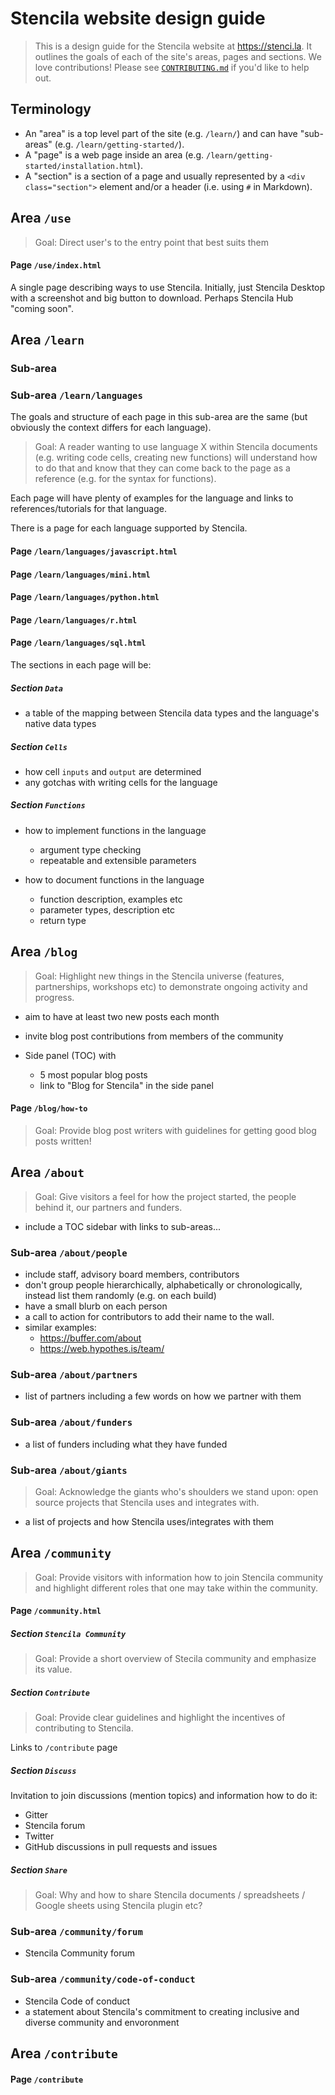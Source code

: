 # Stencila website design guide

> This is a design guide for the Stencila website at https://stenci.la.
It outlines the goals of each of the site's areas, pages and sections.
We love contributions! Please see [`CONTRIBUTING.md`](CONTRIBUTING.md) if you'd
like to help out.



## Terminology

- An "area" is a top level part of the site (e.g. `/learn/`) and can have "sub-areas" (e.g. `/learn/getting-started/`).
- A "page" is a web page inside an area (e.g. `/learn/getting-started/installation.html`).
- A "section" is a section of a page and usually represented by a `<div class="section">` element and/or a header (i.e. using `#` in Markdown).



## Area `/use`

> Goal: Direct user's to the entry point that best suits them

#### Page `/use/index.html`

A single page describing ways to use Stencila. Initially, just Stencila Desktop with a screenshot and big button to download. Perhaps Stencila Hub "coming soon".



## Area `/learn`

### Sub-area 

### Sub-area `/learn/languages`

The goals and structure of each page in this sub-area are the same (but obviously the context differs for each language).

> Goal: A reader wanting to use language X within Stencila documents (e.g. writing code cells, creating new functions) will understand how to do that and know that they can come back to the page as a reference (e.g. for the syntax for functions).

Each page will have plenty of examples for the language and links to references/tutorials for that language.

There is a page for each language supported by Stencila.

#### Page `/learn/languages/javascript.html`
#### Page `/learn/languages/mini.html`
#### Page `/learn/languages/python.html`
#### Page `/learn/languages/r.html`
#### Page `/learn/languages/sql.html`

The sections in each page will be:

##### Section `Data`

- a table of the mapping between Stencila data types and the language's native data types

##### Section `Cells`

- how cell `inputs` and `output` are determined
- any gotchas with writing cells for the language

##### Section `Functions`

- how to implement functions in the language
	- argument type checking
	- repeatable and extensible parameters

- how to document functions in the language
	- function description, examples etc
	- parameter types, description etc
	- return type



## Area `/blog`

> Goal: Highlight new things in the Stencila universe (features, partnerships, workshops etc) to demonstrate ongoing activity and progress.

- aim to have at least two new posts each month
- invite blog post contributions from members of the community

- Side panel (TOC) with
  - 5 most popular blog posts
  - link to "Blog for Stencila" in the side panel

#### Page `/blog/how-to`

> Goal: Provide blog post writers with guidelines for getting good blog posts written!



## Area `/about`

> Goal: Give visitors a feel for how the project started, the people behind it, our partners and funders.

- include a TOC sidebar with links to sub-areas...

### Sub-area `/about/people`

- include staff, advisory board members, contributors
- don't group people hierarchically, alphabetically or chronologically, instead list them randomly (e.g. on each build)
- have a small blurb on each person
- a call to action for contributors to add their name to the wall.
- similar examples:
	- https://buffer.com/about
	- https://web.hypothes.is/team/

### Sub-area `/about/partners`

- list of partners including a few words on how we partner with them

### Sub-area `/about/funders`

- a list of funders including what they have funded

### Sub-area `/about/giants`

> Goal: Acknowledge the giants who's shoulders we stand upon: open source projects that Stencila uses and integrates with.

- a list of projects and how Stencila uses/integrates with them



## Area `/community`

> Goal: Provide visitors with information how to join Stencila community and highlight different roles that one may take within the community.

#### Page `/community.html`

##### Section `Stencila Community`

> Goal: Provide a short overview of Stecila community and emphasize its value.


##### Section `Contribute`

> Goal: Provide clear guidelines and highlight the incentives of contributing to Stencila.

Links to `/contribute` page

##### Section `Discuss`

Invitation to join discussions (mention topics) and information how to do it:
- Gitter
- Stencila forum
- Twitter
- GitHub discussions in pull requests and issues

##### Section `Share`

> Goal: Why and how to share Stencila documents / spreadsheets / Google sheets using Stencila plugin etc?

### Sub-area `/community/forum`

-  Stencila Community forum

### Sub-area `/community/code-of-conduct`

- Stencila Code of conduct
- a statement about Stencila's commitment to creating inclusive and diverse community and envoronment


## Area `/contribute`

#### Page `/contribute`

